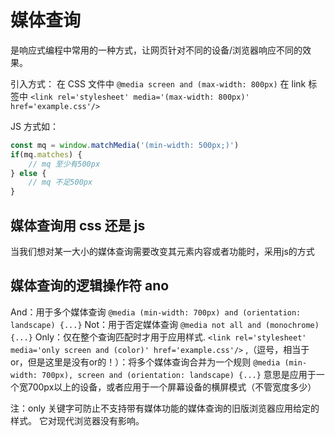 # 媒体查询

是响应式编程中常用的一种方式，让网页针对不同的设备/浏览器响应不同的效果。

引入方式：
在 CSS 文件中 `@media screen and (max-width: 800px)`
在 link 标签中 `<link rel='stylesheet' media='(max-width: 800px)' href='example.css'/>`

JS 方式如：

```javascript
const mq = window.matchMedia('(min-width: 500px;)')
if(mq.matches) {
    // mq 至少有500px
} else {
    // mq 不足500px
}
```

## 媒体查询用 css 还是 js

当我们想对某一大小的媒体查询需要改变其元素内容或者功能时，采用js的方式

## 媒体查询的逻辑操作符 ano

And：用于多个媒体查询 `@media (min-width: 700px) and (orientation: landscape) {...}`
Not：用于否定媒体查询 `@media not all and (monochrome) {...}`
Only：仅在整个查询匹配时才用于应用样式. `<link rel='stylesheet' media='only screen and (color)' href='example.css'/>`
,（逗号，相当于or，但是这里是没有or的！）：将多个媒体查询合并为一个规则 `@media (min-width: 700px), screen and (orientation: landscape) {...}` 意思是应用于一个宽700px以上的设备，或者应用于一个屏幕设备的横屏模式（不管宽度多少）

注：only 关键字可防止不支持带有媒体功能的媒体查询的旧版浏览器应用给定的样式。 它对现代浏览器没有影响。
